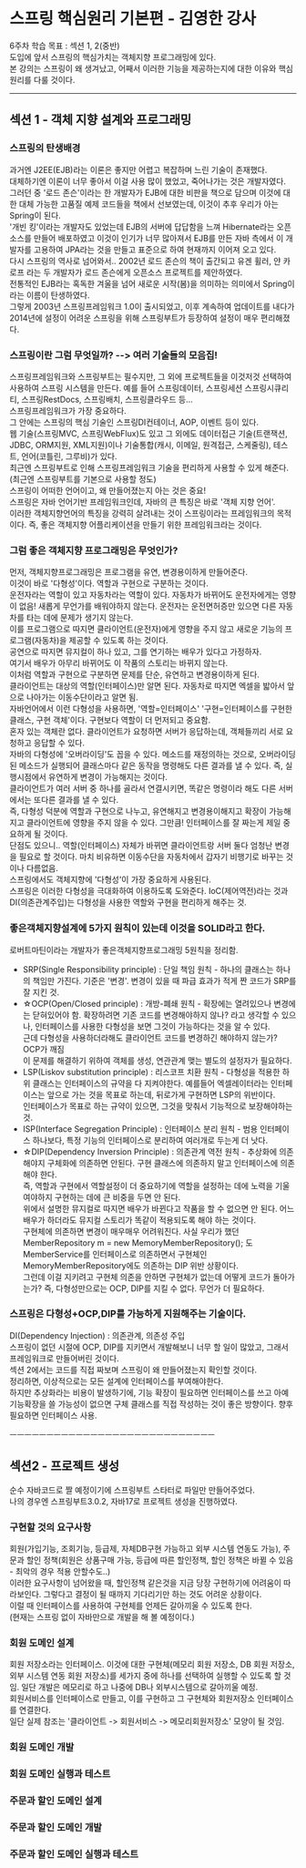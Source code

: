 # 스프링 핵심원리 기본편 - 김영한 강사  

6주차 학습 목표 : 섹션 1, 2(중반)  
도입에 앞서 스프링의 핵심가치는 객체지향 프로그래밍에 있다.  
본 강의는 스프링이 왜 생겨났고, 어째서 이러한 기능을 제공하는지에 대한 이유와 핵심원리를 다룰 것이다.  

<hr>  

## 섹션 1 - 객체 지향 설계와 프로그래밍  

### 스프링의 탄생배경  
과거엔 J2EE(EJB)라는 이론은 좋지만 어렵고 복잡하며 느린 기술이 존재했다.  
대체하기엔 이론이 너무 좋아서 이걸 사용 많이 했었고, 죽어나가는 것은 개발자였다.  
그러던 중 '로드 존슨'이라는 한 개발자가 EJB에 대한 비판을 책으로 담으며 이것에 대한 대체 가능한 고품질 예제 코드들을 책에서 선보였는데, 이것이 추후 우리가 아는 Spring이 된다.  
'개빈 킹'이라는 개발자도 있었는데 EJB의 서버에 답답함을 느껴 Hibernate라는 오픈소스를 만들어 배포하였고 이것이 인기가 너무 많아져서 EJB를 만든 자바 측에서 이 개발자를 고용하여 JPA라는 것을 만들고 표준으로 하여 현재까지 이어져 오고 있다.  
다시 스프링의 역사로 넘어와서.. 2002년 로드 존슨의 책이 출간되고 유겐 휠러, 얀 카로프 라는 두 개발자가 로드 존슨에게 오픈소스 프로젝트를 제안하였다.  
전통적인 EJB라는 혹독한 겨울을 넘어 새로운 시작(봄)을 의미하는 의미에서 Spring이라는 이름이 탄생하였다.  
그렇게 2003년 스프링프레임워크 1.0이 출시되었고, 이후 계속하여 업데이트를 내다가 2014년에 설정이 어려운 스프링을 위해 스프링부트가 등장하여 설정이 매우 편리해졌다.  

### 스프링이란 그럼 무엇일까? --> 여러 기술들의 모음집!  
스프링프레임워크와 스프링부트는 필수지만, 그 외에 프로젝트들을 이것저것 선택하여 사용하여 스프링 시스템을 만든다. 예를 들어 스프링데이터, 스프링세션 스프링시큐리티, 스프링RestDocs, 스프링배치, 스프링클라우드 등...  
스프링프레임워크가 가장 중요하다.  
그 안에는 스프링의 핵심 기술인 스프링DI컨테이너, AOP, 이벤트 등이 있다.  
웹 기술(스프링MVC, 스프링WebFlux)도 있고 그 외에도 데이터접근 기술(트랜잭션, JDBC, ORM지원, XML지원)이나 기술통합(캐시, 이메일, 원격접근, 스케줄링), 테스트, 언어(코틀린, 그루비)가 있다.  
최근엔 스프링부트로 인해 스프링프레임워크 기술을 편리하게 사용할 수 있게 해준다. (최근엔 스프링부트를 기본으로 사용할 정도)  
스프링이 어떠한 언어이고, 왜 만들어졌는지 아는 것은 중요!  
스프링은 자바 언어기반 프레임워크인데, 자바의 큰 특징은 바로 '객체 지향 언어'.  
이러한 객체지향언어의 특징을 강력히 살려내는 것이 스프링이라는 프레임워크의 목적이다. 즉, 좋은 객체지향 어플리케이션을 만들기 위한 프레임워크라는 것이다.  

### 그럼 좋은 객체지향 프로그래밍은 무엇인가?  
먼저, 객체지향프로그래밍은 프로그램을 유연, 변경용이하게 만들어준다.  
이것이 바로 '다형성'이다. 역할과 구현으로 구분하는 것이다.  
운전자라는 역할이 있고 자동차라는 역할이 있다. 자동차가 바뀌어도 운전자에게는 영향이 없음! 새롭게 무언가를 배워야하지 않는다. 운전자는 운전면허증만 있으면 다른 자동차를 타는 데에 문제가 생기지 않는다.  
이를 프로그램으로 따지면 클라이언트(운전자)에게 영향을 주지 않고 새로운 기능의 프로그램(자동차)을 제공할 수 있도록 하는 것이다.  
공연으로 따지면 뮤지컬이 하나 있고, 그를 연기하는 배우가 있다고 가정하자.  
여기서 배우가 아무리 바뀌어도 이 작품의 스토리는 바뀌지 않는다.  
이처럼 역할과 구현으로 구분하면 문제를 단순, 유연하고 변경용이하게 된다.  
클라이언트는 대상의 역할(인터페이스)만 알면 된다. 자동차로 따지면 엑셀을 밟아서 앞으로 나아가는 이동수단이라고 알면 됨.  
자바언어에서 이런 다형성을 사용하면, '역할=인터페이스' '구현=인터페이스를 구현한 클래스, 구현 객체'이다. 구현보다 역할이 더 먼저되고 중요함.  
혼자 있는 객체란 없다. 클라이언트가 요청하면 서버가 응답하는데, 객체들끼리 서로 요청하고 응답할 수 있다.  
자바의 다형성에 '오버라이딩'도 꼽을 수 있다. 메소드를 재정의하는 것으로, 오버라이딩된 메소드가 실행되어 클래스마다 같은 동작을 명령해도 다른 결과를 낼 수 있다. 즉, 실행시점에서 유연하게 변경이 가능해지는 것이다.  
클라이언트가 여러 서버 중 하나를 골라서 연결시키면, 똑같은 명령이라 해도 다른 서버에서는 또다른 결과를 낼 수 있다.  
즉, 다형성 덕분에 역할과 구현으로 나누고, 유연해지고 변경용이해지고 확장이 가능해지고 클라이언트에 영향을 주지 않을 수 있다. 그만큼! 인터페이스를 잘 짜는게 제일 중요하게 될 것이다.  
단점도 있으니.. 역할(인터페이스) 자체가 바뀌면 클라이언트랑 서버 둘다 엄청난 변경을 필요로 할 것이다. 마치 비유하면 이동수단을 자동차에서 갑자기 비행기로 바꾸는 것이나 다름없음.  
스프링에서도 객체지향에 '다형성'이 가장 중요하게 사용된다.  
스프링은 이러한 다형성을 극대화하여 이용하도록 도와준다. IoC(제어역전)라는 것과 DI(의존관계주입)는 다형성을 사용한 역할와 구현을 편리하게 해주는 것.  

### 좋은객체지향설계에 5가지 원칙이 있는데 이것을 SOLID라고 한다.  
로버트마틴이라는 개발자가 좋은객체지향프로그래밍 5원칙을 정리함.  
- SRP(Single Responsibility principle) : 단일 책임 원칙 - 하나의 클래스는 하나의 책임만 가진다. 기준은 '변경'. 변경이 있을 때 파급 효과가 적게 짠 코드가 SRP를 잘 지킨 것.  
- ☆OCP(Open/Closed principle) : 개방-폐쇄 원칙 - 확장에는 열려있으나 변경에는 닫혀있어야 함. 확장하려면 기존 코드를 변경해야하지 않나? 라고 생각할 수 있으나, 인터페이스를 사용한 다형성을 보면 그것이 가능하다는 것을 알 수 있다.  
근데 다형성을 사용하더라해도 클라이언트 코드를 변경하긴 해야하지 않는가? OCP가 깨짐  
이 문제를 해결하기 위하여 객체를 생성, 연관관계 맺는 별도의 설정자가 필요하다.  
- LSP(Liskov substitution principle) : 리스코프 치환 원칙 - 다형성을 적용한 하위 클래스는 인터페이스의 규약을 다 지켜야한다. 예를들어 엑셀레이터라는 인터페이스는 앞으로 가는 것을 목표로 하는데, 뒤로가게 구현하면 LSP의 위반이다.  
인터페이스가 목표로 하는 규약이 있으면, 그것을 맞춰서 기능적으로 보장해야하는 것.  
- ISP(Interface Segregation Principle) : 인터페이스 분리 원칙 - 범용 인터페이스 하나보다, 특정 기능의 인터페이스로 분리하여 여러개로 두는게 더 낫다.  
- ☆DIP(Dependency Inversion Principle) : 의존관계 역전 원칙 - 추상화에 의존해야지 구체화에 의존하면 안된다. 구현 클래스에 의존하지 말고 인터페이스에 의존해야 한다.  
즉, 역할과 구현에서 역할설정이 더 중요하기에 역할을 설정하는 데에 노력을 기울여야하지 구현하는 데에 큰 비중을 두면 안 된다.  
위에서 설명한 뮤지컬로 따지면 배우가 바뀐다고 작품을 할 수 없으면 안 된다. 어느 배우가 하더라도 뮤지컬 스토리가 똑같이 적용되도록 해야 하는 것이다.  
구현체에 의존하면 변경이 매우매우 어려워진다. 사실 우리가 했던 MemberRepository m = new MemoryMemberRepository(); 도 MemberService를 인터페이스로 의존하면서 구현체인 MemoryMemberRepository에도 의존하는 DIP 위반 상황이다.  
그런데 이걸 지키려고 구현체 의존을 안하면 구현체가 없는데 어떻게 코드가 돌아가는가? 즉, 다형성만으로는 OCP, DIP를 지킬 수 없다. 무언가 더 필요하다.  

### 스프링은 다형성+OCP,DIP를 가능하게 지원해주는 기술이다.  
DI(Dependency Injection) : 의존관계, 의존성 주입  
스프링이 없던 시절에 OCP, DIP를 지키면서 개발해보니 너무 할 일이 많았고, 그래서 프레임워크로 만들어버린 것이다.  
섹션 2에서는 코드를 직접 짜보며 스프링이 왜 만들어졌는지 확인할 것이다.  
정리하면, 이상적으로는 모든 설계에 인터페이스를 부여해야한다.  
하지만 추상화라는 비용이 발생하기에, 기능 확장이 필요하면 인터페이스를 쓰고 아예 기능확장을 쓸 가능성이 없으면 구체 클래스를 직접 작성하는 것이 좋은 방향이다. 향후 필요하면 인터페이스 사용.  

ㅡㅡㅡㅡㅡㅡㅡㅡㅡㅡㅡㅡㅡㅡㅡㅡㅡㅡㅡㅡㅡㅡㅡㅡㅡㅡㅡㅡ  

## 섹션2 - 프로젝트 생성  
순수 자바코드로 짤 예정이기에 스프링부트 스타터로 파일만 만들어주었다.  
나의 경우엔 스프링부트3.0.2, 자바17로 프로젝트 생성을 진행하였다.  

### 구현할 것의 요구사항  
회원(가입기능, 조회기능, 등급제, 자체DB구현 가능하고 외부 시스템 연동도 가능), 주문과 할인 정책(회원은 상품구매 가능, 등급에 따른 할인정책, 할인 정책은 바뀔 수 있음 - 최악의 경우 적용 안할수도..)  
이러한 요구사항이 넘어왔을 때, 할인정책 같은것을 지금 당장 구현하기에 어려움이 따라보인다. 그렇다고 결정이 될 때까지 기다리기만 하는 것도 어려운 상황이다.  
이럴 때 인터페이스를 사용하여 구현체를 언제든 갈아끼울 수 있도록 한다.  
(현재는 스프링 없이 자바만으로 개발을 해 볼 예정이다.)  

### 회원 도메인 설계     
회원 저장소라는 인터페이스. 이것에 대한 구현체(메모리 회원 저장소, DB 회원 저장소, 외부 시스템 연동 회원 저장소)를 세가지 중에 하나를 선택하여 실행할 수 있도록 할 것임. 일단 개발은 메모리로 하고 나중에 DB나 외부시스템으로 갈아끼울 예정.  
회원서비스를 인터페이스로 만들고, 이를 구현하고 그 구현체와 회원저장소 인터페이스를 연결한다.  
일단 실제 참조는 '클라이언트 -> 회원서비스 -> 메모리회원저장소' 모양이 될 것임.  
### 회원 도메인 개발  
### 회원 도메인 실행과 테스트  
### 주문과 할인 도메인 설계  
### 주문과 할인 도메인 개발  
### 주문과 할인 도메인 실행과 테스트  
